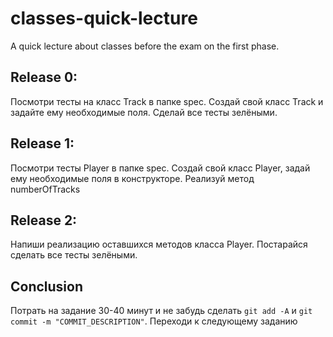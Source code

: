 # classes-quick-lecture
A quick lecture about classes before the exam on the first phase.

## Release 0:
Посмотри тесты на класс Track в папке spec. Создай свой класс Track и задайте ему необходимые поля. Сделай все тесты зелёными.

## Release 1:
Посмотри тесты Player в папке spec. Создай свой класс Player, задай ему необходимые поля в конструкторе. Реализуй метод numberOfTracks

## Release 2:
Напиши реализацию оставшихся методов класса Player. Постарайся сделать все тесты зелёными.

## Conclusion
Потрать на задание 30-40 минут и не забудь сделать `git add -A` и `git commit -m "COMMIT_DESCRIPTION"`. Переходи к следующему заданию